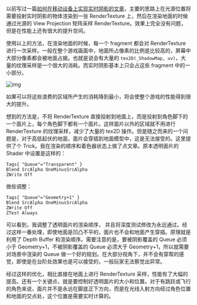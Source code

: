 以前写过一篇[如何在移动设备上实现实时阴影的文章](MobileRealtimeShadow.html)，主要的思路上在光源位置将需要投射实时阴影的物体渲染到一张 RenderTexture 上，然后在渲染地面的时候通过光源的 View Projection 矩阵采样 RenderTexture。效果上完全没有问题，但是在性能上还有很大的提升空间。

使用以上的方法，在渲染地面的时候，每一个 fragment 都会对 RenderTexture 进行一次采样。一般在整个游戏画面中，地面所占像素的比例是比较高的，屏幕中大部分像素都会被地面占据。也就是说会有大量的 `tex2D(_ShadowMap, uv)`，大量的纹理采样是一个很大的消耗。而实时阴影基本上只会占这些 fragment 中的一小部分。

![img](图例)

如果可以将这些浪费的区域所产生的消耗降到最小，将会使整个游戏的性能得到很大的提升。

想到的方法是，不将 RenderTexture 直接投射到地面上，而是投射到角色脚下的一个面片上，每个角色脚下都有一个面片。这样面片以外的区域就不用进行 RenderTexture 的纹理采样，减少了大量的 tex2D 操作。但是随之而来的一个问题是，对于高低起伏的地面，面片会穿插到地面模型中，这是无法接受的。这里提供了个 Trick。我在渲染的顺序和着色器状态上做了点文章。原本透明面片的 Shader 中设置是这样的：

	Tags{ "Queue"="Transparent" }
	Blend SrcAlpha OneMinusSrcAlpha
	ZWrite Off
	
做些调整：

	Tags{ "Queue"="Geometry+1" }
	Blend SrcAlpha OneMinusSrcAlpha
	ZWrite Off
	ZTest Always
	
可以看到，我调整了透明面片的渲染顺序， 并且将深度测试修改为永远通过。经过这样一番处理，即使地面是凹凸不平的，面片也不会和地面产生穿插。原理就是利用了 Depth Buffer 和渲染顺序。需要注意的是，要被阴影覆盖的 Queue 必须小于 Geometry+1，不被阴影覆盖的 Queue 必须大于 Geometry+1，所以就需要对场景中渲染的 Queue 做一个好的规划。在大部分视角下，并不会有穿帮的感觉，即使是在台阶处效果也是可以接受的，一般玩家无法察觉出异常。

经过这样的优化，相比直接在地面上进行 RenderTexture 采样，性能有了大幅的提高。还有一个关键点，就是要控制好透明面片的大小和位置。对于有跳跃或飞行的角色来说，面片并不是永远在脚底正下方向，而是在光线入射方向经过角色位置和地面的交点处，这个位置是需要实时计算的。
